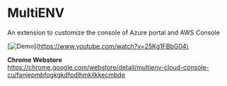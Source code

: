# MultiENV

An extension to customize the console of Azure portal and AWS Console

[![Demo](https://img.youtube.com/vi/25Kg1FBbG04/0.jpg)](https://www.youtube.com/watch?v=25Kg1FBbG04\

**Chrome Webstore**\
https://chrome.google.com/webstore/detail/multienv-cloud-console-cu/fanjepmbfogkgkdfpdlhmkilkkecmbde

